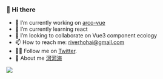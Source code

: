 ### 👋  Hi there

- 🔭 I’m currently working on [arco-vue](https://github.com/arco-design/arco-design-vue)
- 🌱 I’m currently learning react
- 👯 I’m looking to collaborate on Vue3 component ecology
- 📫 How to reach me: riverhohai@gmail.com
- 😶‍🌫️ Follow me on [Twitter](https://twitter.com/riverhohai).
- 🤪 About me [河河海](https://hehehai.cn)

<img align="left" src="https://github-readme-stats.vercel.app/api?username=hehehai&show_icons=true&icon_color=0366d6&text_color=24292e&bg_color=ffffff&hide_title=true&count_private=true"/>

<!--
**hehehai/hehehai** is a ✨ _special_ ✨ repository because its `README.md` (this file) appears on your GitHub profile.

Here are some ideas to get you started:

- 🤔 I’m looking for help with ...
- 💬 Ask me about ...
- 😄 Pronouns: ...
- ⚡ Fun fact: ...
-->
